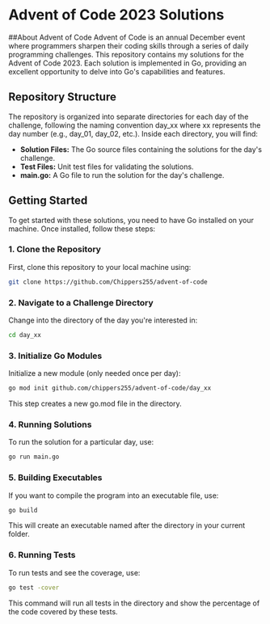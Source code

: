 # Advent of Code 2023 Solutions

##About Advent of Code
Advent of Code is an annual December event where programmers sharpen their coding skills through a series of daily programming challenges. This repository contains my solutions for the Advent of Code 2023. Each solution is implemented in Go, providing an excellent opportunity to delve into Go's capabilities and features.

## Repository Structure
The repository is organized into separate directories for each day of the challenge, following the naming convention day_xx where xx represents the day number (e.g., day_01, day_02, etc.). Inside each directory, you will find:

- **Solution Files:** The Go source files containing the solutions for the day's challenge.
- **Test Files:** Unit test files for validating the solutions.
- **main.go:** A Go file to run the solution for the day's challenge.

## Getting Started
To get started with these solutions, you need to have Go installed on your machine. Once installed, follow these steps:

### 1. Clone the Repository
First, clone this repository to your local machine using:

```bash
git clone https://github.com/Chippers255/advent-of-code
```

### 2. Navigate to a Challenge Directory
Change into the directory of the day you're interested in:

```bash
cd day_xx
```

### 3. Initialize Go Modules
Initialize a new module (only needed once per day):

```bash
go mod init github.com/chippers255/advent-of-code/day_xx
```

This step creates a new go.mod file in the directory.

### 4. Running Solutions
To run the solution for a particular day, use:
```bash
go run main.go
```

### 5. Building Executables
If you want to compile the program into an executable file, use:
```bash
go build
```

This will create an executable named after the directory in your current folder.

### 6. Running Tests
To run tests and see the coverage, use:

```bash
go test -cover
```

This command will run all tests in the directory and show the percentage of the code covered by these tests.
